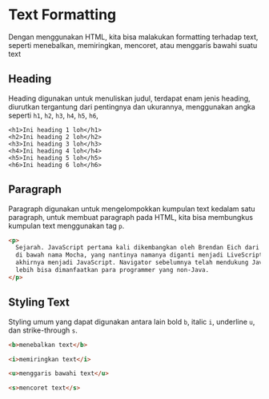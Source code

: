 # Text Formatting

Dengan menggunakan HTML, kita bisa malakukan formatting terhadap text, seperti menebalkan, memiringkan, mencoret, atau menggaris bawahi suatu text

## Heading

Heading digunakan untuk menuliskan judul, terdapat enam jenis heading, diurutkan tergantung dari pentingnya dan ukurannya, menggunakan angka seperti `h1`, `h2`, `h3`, `h4`, `h5`, `h6`,

```
<h1>Ini heading 1 loh</h1>
<h2>Ini heading 2 loh</h2>
<h3>Ini heading 3 loh</h3>
<h4>Ini heading 4 loh</h4>
<h5>Ini heading 5 loh</h5>
<h6>Ini heading 6 loh</h6>
```

## Paragraph

Paragraph digunakan untuk mengelompokkan kumpulan text kedalam satu paragraph, untuk membuat paragraph pada HTML, kita bisa membungkus kumpulan text menggunakan tag `p`.

```html
<p>
  Sejarah. JavaScript pertama kali dikembangkan oleh Brendan Eich dari Netscape
  di bawah nama Mocha, yang nantinya namanya diganti menjadi LiveScript, dan
  akhirnya menjadi JavaScript. Navigator sebelumnya telah mendukung Java untuk
  lebih bisa dimanfaatkan para programmer yang non-Java.
</p>
```

## Styling Text

Styling umum yang dapat digunakan antara lain bold `b`, italic `i`, underline `u`, dan strike-through `s`.

```html
<b>menebalkan text</b>

<i>memiringkan text</i>

<u>menggaris bawahi text</u>

<s>mencoret text</s>
```

